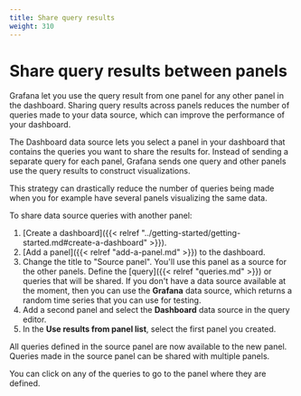 ```yaml
---
title: Share query results
weight: 310
---
```


# Share query results between panels

Grafana let you use the query result from one panel for any other panel in the dashboard. Sharing query results across panels reduces the number of queries made to your data source, which can improve the performance of your dashboard.

The Dashboard data source lets you select a panel in your dashboard that contains the queries ‌you want to share the results for. Instead of sending a separate query for each panel, Grafana sends one query and other panels use the query results to construct visualizations.

This strategy can drastically reduce the number of queries being made when you for example have several panels visualizing the same data.

To share data source queries with another panel:

1. [Create a dashboard]({{< relref "../getting-started/getting-started.md#create-a-dashboard" >}}).
1. [Add a panel]({{< relref "add-a-panel.md" >}}) to the dashboard.
1. Change the title to "Source panel". You'll use this panel as a source for the other panels.
Define the [query]({{< relref "queries.md" >}}) or queries that will be shared. If you don't have a data source available at the moment, then you can use the **Grafana** data source, which returns a random time series that you can use for testing.
1. Add a second panel and select the **Dashboard** data source in the query editor.
1. In the **Use results from panel list**, select the first panel you created.

All queries defined in the source panel are now available to the new panel. Queries made in the source panel can be shared with multiple panels.

You can click on any of the queries to go to the panel where they are defined.
